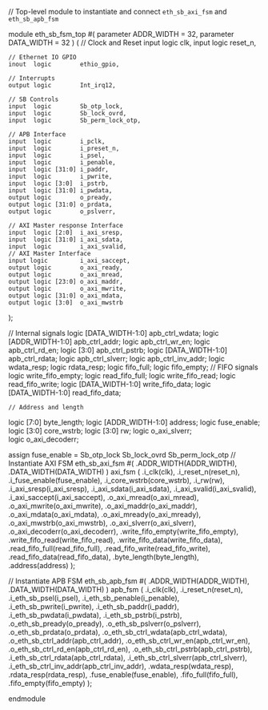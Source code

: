// Top-level module to instantiate and connect `eth_sb_axi_fsm` and `eth_sb_apb_fsm`

module eth_sb_fsm_top #(
    parameter ADDR_WIDTH = 32,
    parameter DATA_WIDTH = 32
) (
    // Clock and Reset
    input  logic        clk,
    input  logic        reset_n,

    // Ethernet IO GPIO
    inout  logic        ethio_gpio,

    // Interrupts
    output logic        Int_irq12,

    // SB Controls
    input  logic        Sb_otp_lock,
    input  logic        Sb_lock_ovrd,
    input  logic        Sb_perm_lock_otp,

    // APB Interface
    input  logic        i_pclk,
    input  logic        i_preset_n,
    input  logic        i_psel,
    input  logic        i_penable,
    input  logic [31:0] i_paddr,
    input  logic        i_pwrite,
    input  logic [3:0]  i_pstrb,
    input  logic [31:0] i_pwdata,
    output logic        o_pready,
    output logic [31:0] o_prdata,
    output logic        o_pslverr,

    // AXI Master response Interface
    input  logic [2:0]  i_axi_sresp,
    input  logic [31:0] i_axi_sdata,
    input  logic        i_axi_svalid,
    // AXI Master Interface
	input logic         i_axi_saccept,
    output logic        o_axi_ready,
    output logic        o_axi_mread,
    output logic [23:0] o_axi_maddr,
    output logic        o_axi_mwrite,
    output logic [31:0] o_axi_mdata,
    output logic [3:0]  o_axi_mwstrb
);

// Internal signals
logic [DATA_WIDTH-1:0] apb_ctrl_wdata;
logic [ADDR_WIDTH-1:0] apb_ctrl_addr;
logic                  apb_ctrl_wr_en;
logic                  apb_ctrl_rd_en;
logic [3:0]            apb_ctrl_pstrb;
logic [DATA_WIDTH-1:0] apb_ctrl_rdata;
logic                  apb_ctrl_slverr;
logic                  apb_ctrl_inv_addr;
logic                  wdata_resp;
logic                  rdata_resp;
logic                  fifo_full;
logic                  fifo_empty;
 // FIFO signals
logic                  write_fifo_empty;
logic                  read_fifo_full;
logic                  write_fifo_read;
logic                  read_fifo_write;
logic [DATA_WIDTH-1:0] write_fifo_data;
logic [DATA_WIDTH-1:0] read_fifo_data;

    // Address and length
logic [7:0]             byte_length;
logic [ADDR_WIDTH-1:0]  address;
logic fuse_enable;
logic  [3:0]            core_wstrb;
logic  [3:0]            rw;
logic        o_axi_slverr;  
logic        o_axi_decoderr;

assign fuse_enable = Sb_otp_lock Sb_lock_ovrd Sb_perm_lock_otp
// Instantiate AXI FSM
eth_sb_axi_fsm #(
    .ADDR_WIDTH(ADDR_WIDTH),
    .DATA_WIDTH(DATA_WIDTH)
) axi_fsm (
    .i_clk(clk),
    .i_reset_n(reset_n),
    .i_fuse_enable(fuse_enable),
    .i_core_wstrb(core_wstrb),
    .i_rw(rw),
    .i_axi_sresp(i_axi_sresp),
    .i_axi_sdata(i_axi_sdata),
    .i_axi_svalid(i_axi_svalid),
    .i_axi_saccept(i_axi_saccept),
    .o_axi_mread(o_axi_mread),
    .o_axi_mwrite(o_axi_mwrite),
    .o_axi_maddr(o_axi_maddr),
    .o_axi_mdata(o_axi_mdata),
    .o_axi_mready(o_axi_mready),
    .o_axi_mwstrb(o_axi_mwstrb),
    .o_axi_slverr(o_axi_slverr),
    .o_axi_decoderr(o_axi_decoderr),
    .write_fifo_empty(write_fifo_empty),
    .write_fifo_read(write_fifo_read),
    .write_fifo_data(write_fifo_data),
    .read_fifo_full(read_fifo_full),
    .read_fifo_write(read_fifo_write),
    .read_fifo_data(read_fifo_data),
    .byte_length(byte_length),
    .address(address)
);

// Instantiate APB FSM
eth_sb_apb_fsm #(
    .ADDR_WIDTH(ADDR_WIDTH),
    .DATA_WIDTH(DATA_WIDTH)
) apb_fsm (
    .i_clk(clk),
    .i_reset_n(reset_n),
    .i_eth_sb_psel(i_psel),
    .i_eth_sb_penable(i_penable),
    .i_eth_sb_pwrite(i_pwrite),
    .i_eth_sb_paddr(i_paddr),
    .i_eth_sb_pwdata(i_pwdata),
    .i_eth_sb_pstrb(i_pstrb),
    .o_eth_sb_pready(o_pready),
    .o_eth_sb_pslverr(o_pslverr),
    .o_eth_sb_prdata(o_prdata),
    .o_eth_sb_ctrl_wdata(apb_ctrl_wdata),
    .o_eth_sb_ctrl_addr(apb_ctrl_addr),
    .o_eth_sb_ctrl_wr_en(apb_ctrl_wr_en),
    .o_eth_sb_ctrl_rd_en(apb_ctrl_rd_en),
    .o_eth_sb_ctrl_pstrb(apb_ctrl_pstrb),
    .i_eth_sb_ctrl_rdata(apb_ctrl_rdata),
    .i_eth_sb_ctrl_slverr(apb_ctrl_slverr),
    .i_eth_sb_ctrl_inv_addr(apb_ctrl_inv_addr),
    .wdata_resp(wdata_resp),
    .rdata_resp(rdata_resp),
    .fuse_enable(fuse_enable),
    .fifo_full(fifo_full),
    .fifo_empty(fifo_empty)
);

endmodule
